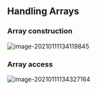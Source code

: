 ## Handling Arrays



### Array construction

![image-20210111134119845](https://loyioblog.oss-cn-beijing.aliyuncs.com/LoyioBlog/202101/0111wQk8pM.png)



### Array access

![image-20210111134327164](https://loyioblog.oss-cn-beijing.aliyuncs.com/LoyioBlog/202101/01117ruWlA.png)



